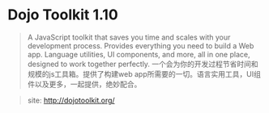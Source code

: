 Dojo Toolkit 1.10
===================

> A JavaScript toolkit that saves you time and scales with your development process. Provides everything you need to build a Web app. Language utilities, UI components, and more, all in one place, designed to work together perfectly. 一个会为你的开发过程节省时间和规模的js工具箱。提供了构建web app所需要的一切。语言实用工具，UI组件以及更多，一起提供，绝妙配合。

> site: http://dojotoolkit.org/



